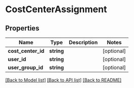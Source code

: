 # CostCenterAssignment

## Properties
Name | Type | Description | Notes
------------ | ------------- | ------------- | -------------
**cost_center_id** | **string** |  | [optional] 
**user_id** | **string** |  | [optional] 
**user_group_id** | **string** |  | [optional] 

[[Back to Model list]](../README.md#documentation-for-models) [[Back to API list]](../README.md#documentation-for-api-endpoints) [[Back to README]](../README.md)


